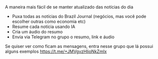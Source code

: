 A maneira mais fácil de se manter atualizado das notícias do dia

- Puxa todas as notícias do Brazil Journal (negócios, mas você pode escolher outras como economia etc)
- Resume cada notícia usando IA
- Cria um áudio do resumo
- Envia via Telegram no grupo o resumo, link e áudio

Se quiser ver como ficam as mensagens, entra nesse grupo que lá possui alguns exemplos https://t.me/+JMVgvzHlioNkZmIx
